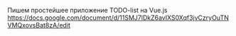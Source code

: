 Пишем простейшее приложение TODO-list на Vue.js
https://docs.google.com/document/d/11SMJ7lDkZ6avIXS0Xqf3jvCzryOuTNVMQxovsBat8zA/edit

